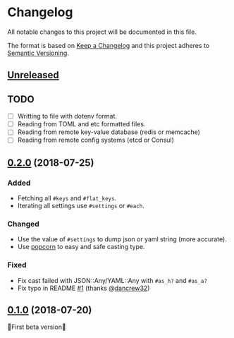 # Changelog

All notable changes to this project will be documented in this file.

The format is based on [Keep a Changelog](http://keepachangelog.com/en/1.0.0/)
and this project adheres to [Semantic Versioning](http://semver.org/spec/v2.0.0.html).

## [Unreleased]

## TODO

- [ ] Writting to file with dotenv format.
- [ ] Reading from TOML and etc formatted files.
- [ ] Reading from remote key-value database (redis or memcache)
- [ ] Reading from remote config systems (etcd or Consul)

## [0.2.0] (2018-07-25)

### Added

- Fetching all `#keys` and `#flat_keys`.
- Iterating all settings use `#settings` or `#each`.

### Changed

- Use the value of `#settings` to dump json or yaml string (more accurate).
- Use [popcorn](https://github.com/icyleaf/popcorn) to easy and safe casting type.

### Fixed

- Fix cast failed with JSON::Any/YAML::Any with `#as_h?` and `#as_a?`
- Fix typo in README [#1](https://github.com/icyleaf/totem/pull/1) (thanks @[dancrew32](https://github.com/dancrew32))

## [0.1.0] (2018-07-20)

:star2:First beta version:star2:

[Unreleased]: https://github.com/icyleaf/totem/compare/v0.2.0...HEAD
[0.2.0]: https://github.com/icyleaf/totem/compare/v0.1.0...v0.2.0
[0.1.0]: https://github.com/icyleaf/totem/compare/03303bead652c98c51a68c39a44908c7ed2f9327...v0.1.0
